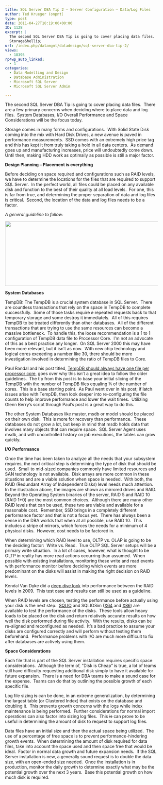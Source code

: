 ```yaml
---
title: SQL Server DBA Tip 2 – Server Configuration – Data/Log Files
author: Ted Krueger (onpnt)
type: post
date: 2011-04-27T10:19:00+00:00
ID: 1128
excerpt: |
  The second SQL Server DBA Tip is going to cover placing data files.  There are a few primary concerns when deciding where to place data and log files.  System Databases, I/O Overall Performance and Space Considerations will be the focus today.
  Storage&hellip;
url: /index.php/datamgmt/datadesign/sql-server-dba-tip-2/
views:
  - 18395
rp4wp_auto_linked:
  - 1
categories:
  - Data Modelling and Design
  - Database Administration
  - Microsoft SQL Server
  - Microsoft SQL Server Admin

---
```

The second SQL Server DBA Tip is going to cover placing data files.  There are a few primary concerns when deciding where to place data and log files.  System Databases, I/O Overall Performance and Space Considerations will be the focus today.

Storage comes in many forms and configurations.  With Solid State Disk coming into the mix with Hard Disk Drives, a new avenue is paved in performance measurements.  SSD comes with an extremely high price tag and this has kept it from truly taking a hold in all data centers.  As demand goes up and manufacturing increases, price will undoubtedly come down.  Until then, making HDD work as optimally as possible is still a major factor.

**Design Planning – Placement is everything**

Before deciding on space required and configurations such as RAID levels, we have to determine the locations for the files that are required to support SQL Server.  In the perfect world, all files could be placed on any available disk and function to the best of their quality at all load levels.  For one, this is far from true, and determining the proper separation of data and log files is critical.  Second, the location of the data and log files needs to be a factor. 

_A general guideline to follow:_

<div class="image_block">
  <a href="/media/blogs/DataMgmt/-44.png?mtime=1303501294"><img src="/wp-content/uploads/blogs/DataMgmt/-44.png?mtime=1303501294" alt="" width="700" height="213" /></a>
</div>

**System Databases**

TempDB: The TempDB is a crucial system database in SQL Server.  There are countless transactions that rely on the space in TempDB to complete successfully.  Some of those tasks require <span style="text-decoration: line-through;">a</span> repeated requests back to that temporary storage and some destroy it immediately.  All of this requires TempDB to be treated differently than other databases.  All of the different transactions that are trying to use the same resources can become a massive bottleneck.  To handle this, the loose recommendation is a 1 to 1 configuration of TempDB data file to Processor Core.  I’m not an advocate of this as a best practice any longer.  On SQL Server 2000 this may have been more relevant, but it isn’t as now.  With new chip technology and logical cores exceeding a number like 30, there should be more investigation involved in determining the ratio of TempDB files to Core. 

Paul Randal and his post titled, [TempDB should always have one file per processor core][1], goes over why this isn’t a great idea to follow the older guidelines.  The tip from this post is to base your initial slicing of the TempDB with the number of TempDB files equaling ¼ of the number of cores.  This is a base starting point.  As Paul went over in his post; if latch issues arise with TempDB, then look deeper into re-configuring the file counts to help improve performance and lower the wait times.  Utilizing Glenn Berry’s script through Paul’s post is a great way to do this. 

The other System Databases <span style="text-decoration: line-through;"></span>like master, msdb or model should be placed on their own disk.  This is more for recovery than performance.  These databases do not grow a lot, but keep in mind that msdb holds data that involves many objects that can require space.  SQL Server Agent uses msdb, and with uncontrolled history on job executions, the tables can grow quickly. 

**I/O Performance**

Once the time has been taken to analyze all the needs that your subsystem requires, the next critical step is determining the type of disk that should be used.  Small to mid-sized companies commonly have limited resources and SAN technology is not available.  Disk arrays are more common in these situations and are a viable solution when space is needed.  With both, the RAID (Redundant Array of Independent Disks) level needs much attention.  In the illustration above, the images are shown as mirrored drives and RAID.  Beyond the Operating System binaries of the server, RAID 5 and RAID 10 (RAID 1+0) are the most common choices.  Although there are many other RAID levels that can be used, these two are viable and available for a reasonable cost.  Remember, SSD brings in a completely different performance factor and that is not a focus yet.  There has always been a sense in the DBA worlds that when at all possible, use RAID 10.  This includes a stripe of mirrors, which forces the needs for a minimum of 4 physical disks.  However, cost needs to be factored in.

When determining which RAID level to use, OLTP vs. OLAP is going to be the deciding factor:  Write vs. Read.  True OLTP SQL Server setups will be a primary write situation.  In a lot of cases, however, what is thought to be OLTP in reality has more read actions occurring than assumed.  When possible with existing installations, monitoring these write and read events with performance monitor before deciding which events are more predominant on the disks will assist in making the right decision on RAID levels. 

Kendal Van Dyke did a [deep dive look][2] into performance between the RAID levels in 2009.  This test case and results can still be used as a guideline. 

When RAID levels are chosen, testing the performance before actually using your disk is the next step.  [SQLIO][3] and SQLIOSim ([X64][4] and [X86][5]) are available to test the performance of the disks.  These tools allow heavy loads to be placed on the disk and return relatively accurate results on how well the disk performed during file activity.  With the results, disks can be re-aligned and reconfigured as needed.  It’s a bad practice to assume your disks are configured correctly and will perform without testing them beforehand.  Performance problems with I/O are much more difficult to fix after databases are actively using them.

**Space Considerations**

Each file that is part of the SQL Server installation requires specific space considerations.  Although the term of, “Disk is Cheap” is true, a lot of teams still have difficulty requesting additional disk simply to have it available for future expansion.  There is a need for DBA teams to make a sound case for the expense.  Teams can do that by outlining the possible growth of each specific file.

Log file sizing <span style="text-decoration: line-through;">is</span> can be done, in an extreme generalization, by determining the largest table (or Clustered Index) that exists on the database and doubling it.  This prevents growth concerns with the logs while index maintenance is being performed.  Further considerations for normal import operations can also factor into sizing log files.  This <span style="text-decoration: line-through;">is</span> can prove to be useful in determining the amount of disk to request to support log files.

Data files have an initial size and then the actual space being utilized.  The use of a percentage of free space is to prevent performance-hindering growth events.  When determining the amount of disk required for data files, take into account the space used and then space free that would be ideal.  Factor in normal data growth and future expansion needs.  If the SQL Server installation is new, a generally sound request is to double the data size, with an open-ended size needed.  Once the installation is in production, monitor the daily growth to determine exactly what may be the potential growth over the next 3 years.  Base this potential growth on how much disk is required.

 

 [1]: http://www.sqlskills.com/BLOGS/PAUL/post/A-SQL-Server-DBA-myth-a-day-(1230)-tempdb-should-always-have-one-data-file-per-processor-core.aspx
 [2]: http://www.kendalvandyke.com/2009/02/disk-performance-hands-on-part-5-raid.html
 [3]: http://www.microsoft.com/downloads/en/details.aspx?familyid=9A8B005B-84E4-4F24-8D65-CB53442D9E19&displaylang=en
 [4]: http://download.microsoft.com/download/6/5/2/65286f65-bff2-42b8-b0c9-87f117855069/sqliosimX64.exe
 [5]: http://download.microsoft.com/download/3/8/0/3804cb1c-a911-4d12-8525-e5780197e0b5/SQLIOSimX86.exe